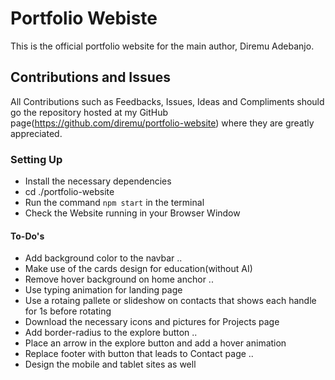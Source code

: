 # Portfolio Webiste

This is the official portfolio website for the main author, Diremu Adebanjo.

## Contributions and Issues

All Contributions such as Feedbacks, Issues, Ideas and Compliments should go the repository hosted at my GitHub page(https://github.com/diremu/portfolio-website) where they are greatly appreciated.

### Setting Up

- Install the necessary dependencies
- cd ./portfolio-website
- Run the command `npm start` in the terminal
- Check the Website running in your Browser Window

#### To-Do's
- Add background color to the navbar ..
- Make use of the cards design for education(without AI)
- Remove hover background on home anchor ..
- Use typing animation for landing page
- Use a rotaing pallete or slideshow on contacts that shows each handle for 1s before rotating
- Download the necessary icons and pictures for Projects page
- Add border-radius to the explore button ..
- Place an arrow in the explore button and add a hover animation
- Replace footer with button that leads to Contact page ..
- Design the mobile and tablet sites as well